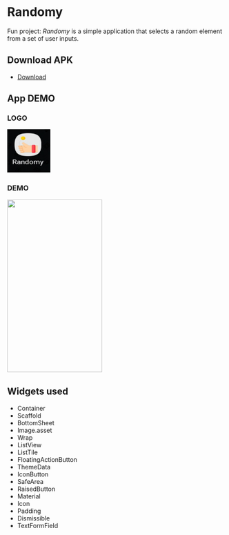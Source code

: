 # Randomy

Fun project: *Randomy* is a simple application that selects a random element from a set of user inputs.

## Download APK

- [Download]()

## App DEMO

### LOGO
<img src="app_showcase/app_logo.jpg" width="100" height="100">

### DEMO
<img src="app_showcase/app_demo.gif" width="220" height="400"/>

## Widgets used
* Container
* Scaffold
* BottomSheet
* Image.asset
* Wrap
* ListView
* ListTile
* FloatingActionButton
* ThemeData
* IconButton
* SafeArea
* RaisedButton
* Material
* Icon
* Padding
* Dismissible
* TextFormField